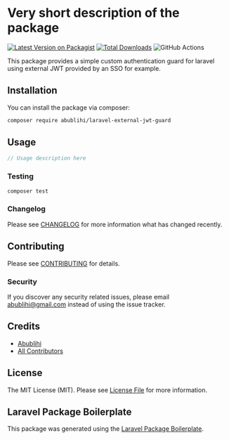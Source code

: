 # Very short description of the package

[![Latest Version on Packagist](https://img.shields.io/packagist/v/abublihi/laravel-external-jwt-guard.svg?style=flat-square)](https://packagist.org/packages/abublihi/laravel-external-jwt-guard)
[![Total Downloads](https://img.shields.io/packagist/dt/abublihi/laravel-external-jwt-guard.svg?style=flat-square)](https://packagist.org/packages/abublihi/laravel-external-jwt-guard)
![GitHub Actions](https://github.com/abublihi/laravel-external-jwt-guard/actions/workflows/main.yml/badge.svg)

This package provides a simple custom authentication guard for laravel using external JWT provided by an SSO for example.

## Installation

You can install the package via composer:

```bash
composer require abublihi/laravel-external-jwt-guard
```

## Usage

```php
// Usage description here
```

### Testing

```bash
composer test
```

### Changelog

Please see [CHANGELOG](CHANGELOG.md) for more information what has changed recently.

## Contributing

Please see [CONTRIBUTING](CONTRIBUTING.md) for details.

### Security

If you discover any security related issues, please email abublihi@gmail.com instead of using the issue tracker.

## Credits

-   [Abublihi](https://github.com/abublihi)
-   [All Contributors](../../contributors)

## License

The MIT License (MIT). Please see [License File](LICENSE.md) for more information.

## Laravel Package Boilerplate

This package was generated using the [Laravel Package Boilerplate](https://laravelpackageboilerplate.com).
